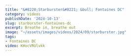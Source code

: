 ```yaml
---
title: "&#8220;Starburster&#8221; &bull; Fontaines DC"
category: videos
publishDate: '2024-10-13'
slug: starburster-fontaines-dc
excerpt: Breathe in, breathe out
image: "~/assets/images/videos/2024/09/starburster.jpg"
tags:
- Fontaines DC
video: KHocVRUlvkk
---
```


